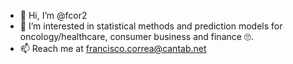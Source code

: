- 👋 Hi, I’m @fcor2
- 👀 I’m interested in statistical methods and prediction models for oncology/healthcare, consumer business and finance 🙄.
- 📫 Reach me at francisco.correa@cantab.net

<!---
fcor2/fcor2 is a ✨ special ✨ repository because its `README.md` (this file) appears on your GitHub profile.
You can click the Preview link to take a look at your changes.
--->

